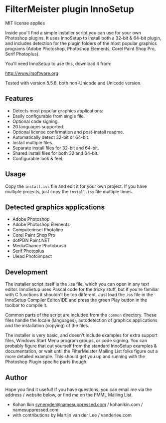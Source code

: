 FilterMeister plugin InnoSetup
==============================
MIT license applies

Inside you'll find a simple installer script you can use for your own
Photoshop plugins.  It uses InnoSetup to install both a 32-bit & 64-bit
plugin, and includes detection for the plugin folders of the most
popular graphics programs (Adobe Photoshop, Photoshop Elements, Corel
Paint Shop Pro, Serif Photoplus).

You'll need InnoSetup to use this, download it from:

http://www.jrsoftware.org

Tested with version 5.5.8, both non-Unicode and Unicode version.

Features
--------
*	Detects most popular graphics applications:
*	Easily configurable from single file.
*	Optional code signing.
*	20 languages supported.
*	Optional license confirmation and post-install readme.
*	Automatically detect 32-bit or 64-bit.
*	Install multiple files.
*	Separate install files for 32-bit and 64-bit.
*	Shared install files for both 32 and 64-bit.
*	Configurable look & feel.

Usage
-----
Copy the `install.iss` file and edit it for your own project. If you
have multiple projects, just copy the `install.iss` file multiple
times.


Detected graphics applications
------------------------------
*	Adobe Photoshop
*	Adobe Photoshop Elements
*	Computerinsel Photoline
*	Corel Paint Shop Pro
*	dotPDN Paint.NET
*	MediaChance Photobrush
*	Serif Photoplus
*	Ulead Photoimpact

Development
-----------
The installer script itself is the .iss file, which you can open in
any text editor. InnoSetup uses Pascal code for the tricky stuff,
but if you're familiar with C functions it shouldn't be too different.
Just load the .iss file in the InnoSetup Compiler Editor/IDE and press
the green Play button in the toolbar to compile it.

Common parts of the script are included from the `common` directory.
These files handle the locale (languages), autodetection of graphics
applications and the installation (copying) of the files.

The installer is very basic, and doesn't include examples for extra
support files, Windows Start Menu program groups, or code signing.
You can probably figure that out yourself from the standard InnoSetup
examples & documentation, or wait until the FilterMeister Mailing List
folks figure out a more detailed example.  This should get you up
and running with the Photoshop Plugin specific parts though.

Author
------
Hope you find it useful!  If you have questions, you can email me
via the address / website below, or find me on the FMML Mailing List.

- Kohan Ikin
  syneryder@namesuppressed.com / kohanikin.com / namesuppressed.com
- with contributions by Martijn van der Lee / vanderlee.com